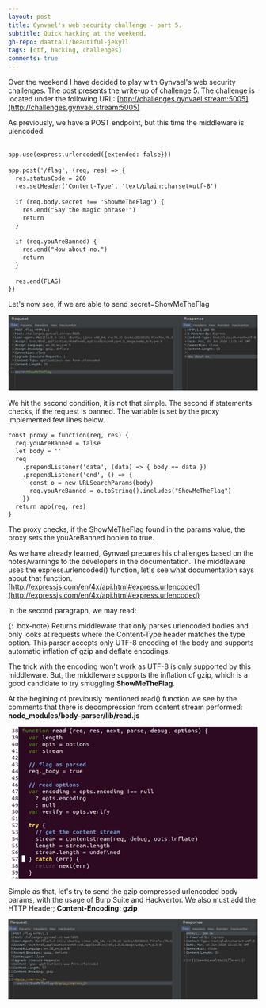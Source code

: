```yaml
---
layout: post
title: Gynvael's web security challenge - part 5.
subtitle: Quick hacking at the weekend.
gh-repo: daattali/beautiful-jekyll
tags: [ctf, hacking, challenges]
comments: true
---
```


Over the weekend I have decided to play with Gynvael's web security challenges. The post presents the write-up of challenge 5.
The challenge is located under the following URL:
[http://challenges.gynvael.stream:5005](http://challenges.gynvael.stream:5005)

As previously, we have a POST endpoint, but this time the middleware is ulencoded.

```

app.use(express.urlencoded({extended: false}))

app.post('/flag', (req, res) => {
  res.statusCode = 200
  res.setHeader('Content-Type', 'text/plain;charset=utf-8')

  if (req.body.secret !== 'ShowMeTheFlag') {
    res.end("Say the magic phrase!")
    return
  }

  if (req.youAreBanned) {
    res.end("How about no.")
    return
  }

  res.end(FLAG)
})

```

Let's now see, if we are able to send secret=ShowMeTheFlag

![gyn_5](https://github.com/niebardzo/niebardzo.github.io/raw/master/img/2020-06-01-gyn5_1.png)

We hit the second condition, it is not that simple. The second if statements checks, if the request is banned. The variable is set by the proxy implemented few lines below. 

```
const proxy = function(req, res) {
  req.youAreBanned = false
  let body = ''
  req
    .prependListener('data', (data) => { body += data })
    .prependListener('end', () => {
      const o = new URLSearchParams(body)
      req.youAreBanned = o.toString().includes("ShowMeTheFlag")
    })
  return app(req, res)
}

```

The proxy checks, if the ShowMeTheFlag found in the params value, the proxy sets the youAreBanned boolen to true.

As we have already learned, Gynvael prepares his challenges based on the notes/warnings to the developers in the documentation. The middleware uses the express.urlencoded() function, let's see what documentation says about that function.
[http://expressjs.com/en/4x/api.html#express.urlencoded](http://expressjs.com/en/4x/api.html#express.urlencoded)

In the second paragraph, we may read:

{: .box-note}
Returns middleware that only parses urlencoded bodies and only looks at requests where the Content-Type header matches the type option. This parser accepts only UTF-8 encoding of the body and supports automatic inflation of gzip and deflate encodings.


The trick with the encoding won't work as UTF-8 is only supported by this middleware. But, the middleware supports the inflation of gzip, which is a good candidate to try smuggling **ShowMeTheFlag**. 

At the begining of previously mentioned read() function we see by the comments that there is decompression from content stream performed:
**node_modules/body-parser/lib/read.js**

![gyn_5](https://github.com/niebardzo/niebardzo.github.io/raw/master/img/2020-06-01-gyn5_2.png)


Simple as that, let's try to send the gzip compressed urlencoded body params, with the usage of Burp Suite and Hackvertor. We also must add the HTTP Header; **Content-Encoding: gzip**

![gyn_5](https://github.com/niebardzo/niebardzo.github.io/raw/master/img/2020-06-01-gyn5_3.png)
